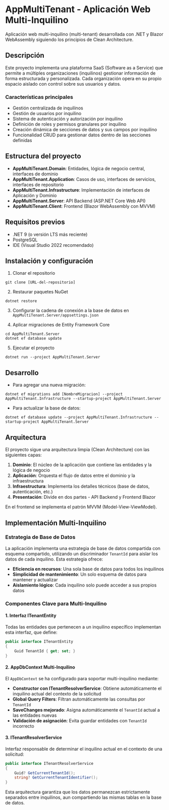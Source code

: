# AppMultiTenant - Aplicación Web Multi-Inquilino

Aplicación web multi-inquilino (multi-tenant) desarrollada con .NET y Blazor WebAssembly siguiendo los principios de Clean Architecture.

## Descripción

Este proyecto implementa una plataforma SaaS (Software as a Service) que permite a múltiples organizaciones (inquilinos) gestionar información de forma estructurada y personalizada. Cada organización opera en su propio espacio aislado con control sobre sus usuarios y datos.

### Características principales

- Gestión centralizada de inquilinos
- Gestión de usuarios por inquilino
- Sistema de autenticación y autorización por inquilino
- Definición de roles y permisos granulares por inquilino
- Creación dinámica de secciones de datos y sus campos por inquilino
- Funcionalidad CRUD para gestionar datos dentro de las secciones definidas

## Estructura del proyecto

- **AppMultiTenant.Domain**: Entidades, lógica de negocio central, interfaces de dominio
- **AppMultiTenant.Application**: Casos de uso, interfaces de servicios, interfaces de repositorio
- **AppMultiTenant.Infrastructure**: Implementación de interfaces de Aplicación y Dominio
- **AppMultiTenant.Server**: API Backend (ASP.NET Core Web API)
- **AppMultiTenant.Client**: Frontend (Blazor WebAssembly con MVVM)

## Requisitos previos

- .NET 9 (o versión LTS más reciente)
- PostgreSQL
- IDE (Visual Studio 2022 recomendado)

## Instalación y configuración

1. Clonar el repositorio
```
git clone [URL-del-repositorio]
```

2. Restaurar paquetes NuGet
```
dotnet restore
```

3. Configurar la cadena de conexión a la base de datos en `AppMultiTenant.Server/appsettings.json`

4. Aplicar migraciones de Entity Framework Core
```
cd AppMultiTenant.Server
dotnet ef database update
```

5. Ejecutar el proyecto
```
dotnet run --project AppMultiTenant.Server
```

## Desarrollo

- Para agregar una nueva migración:
```
dotnet ef migrations add [NombreMigracion] --project AppMultiTenant.Infrastructure --startup-project AppMultiTenant.Server
```

- Para actualizar la base de datos:
```
dotnet ef database update --project AppMultiTenant.Infrastructure --startup-project AppMultiTenant.Server
```

## Arquitectura

El proyecto sigue una arquitectura limpia (Clean Architecture) con las siguientes capas:

1. **Dominio**: El núcleo de la aplicación que contiene las entidades y la lógica de negocio
2. **Aplicación**: Orquesta el flujo de datos entre el dominio y la infraestructura
3. **Infraestructura**: Implementa los detalles técnicos (base de datos, autenticación, etc.)
4. **Presentación**: Divide en dos partes - API Backend y Frontend Blazor

En el frontend se implementa el patrón MVVM (Model-View-ViewModel).

## Implementación Multi-Inquilino

### Estrategia de Base de Datos

La aplicación implementa una estrategia de base de datos compartida con esquema compartido, utilizando un discriminador `TenantId` para aislar los datos de cada inquilino. Esta estrategia ofrece:

- **Eficiencia en recursos**: Una sola base de datos para todos los inquilinos
- **Simplicidad de mantenimiento**: Un solo esquema de datos para mantener y actualizar
- **Aislamiento lógico**: Cada inquilino solo puede acceder a sus propios datos

### Componentes Clave para Multi-Inquilino

#### 1. Interfaz ITenantEntity

Todas las entidades que pertenecen a un inquilino específico implementan esta interfaz, que define:

```csharp
public interface ITenantEntity
{
    Guid TenantId { get; set; }
}
```

#### 2. AppDbContext Multi-Inquilino

El `AppDbContext` se ha configurado para soportar multi-inquilino mediante:

- **Constructor con ITenantResolverService**: Obtiene automáticamente el inquilino actual del contexto de la solicitud
- **Global Query Filters**: Filtran automáticamente las consultas por `TenantId`
- **SaveChanges mejorado**: Asigna automáticamente el `TenantId` actual a las entidades nuevas
- **Validación de asignación**: Evita guardar entidades con `TenantId` incorrecto

#### 3. ITenantResolverService

Interfaz responsable de determinar el inquilino actual en el contexto de una solicitud:

```csharp
public interface ITenantResolverService
{
    Guid? GetCurrentTenantId();
    string? GetCurrentTenantIdentifier();
}
```

Esta arquitectura garantiza que los datos permanezcan estrictamente separados entre inquilinos, aun compartiendo las mismas tablas en la base de datos. 